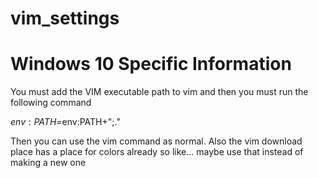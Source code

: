 # vim_settings

# Windows 10 Specific Information 

You must add the VIM executable path to vim and then you must run the following command 

$env:PATH =$env:PATH+";."

Then you can use the vim command as normal. Also the vim download place has a place for colors already so like... maybe use that instead of making a new one
